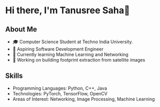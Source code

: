 # Hi there, I'm Tanusree Saha👋

## About Me
- 🎓 Computer Science Student at Techno India University.
- 💼 Aspiring Software Development Engineer
- 🌱 Currently learning Machine Learning and Networking
- 🔭 Working on building footprint extraction from satellite images

## Skills
- Programming Languages: Python, C++, Java
- Technologies: PyTorch, TensorFlow, OpenCV
- Areas of Interest: Networking, Image Processing, Machine Learning


